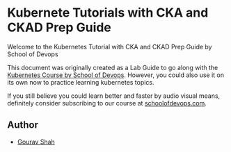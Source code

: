 # Kubernete Tutorials with CKA and CKAD Prep Guide 

Welcome to the Kubernetes Tutorial with CKA and CKAD Prep Guide  by School of Devops

This document was originally created as  a Lab Guide to go along with the [Kubernetes Course by School of Devops](http://www.schoolofdevops.com/). However, you could also use it on its own now to practice learning kubernetes topics.

If you still believe you could learn better and faster by audio visual means, definitely consider subscribing to our course at  [schoolofdevops.com](http://schoolofdevops.com).


## Author

- [Gourav Shah](https://www.linkedin.com/in/gouravshah) 
